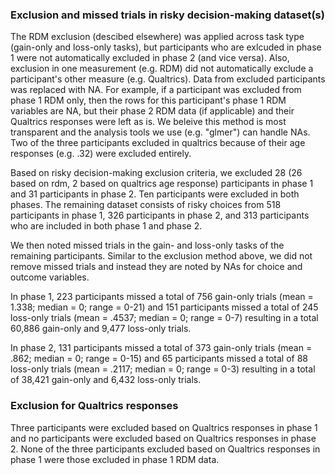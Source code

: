 ### Exclusion and missed trials in risky decision-making dataset(s)

The RDM exclusion (descibed elsewhere) was applied across task type (gain-only and loss-only tasks), but participants who are exlcuded in phase 1 were not automatically excluded in phase 2 (and vice versa). Also, exclusion in one measurement (e.g. RDM) did not automatically exclude a participant's other measure (e.g. Qualtrics). Data from excluded participants was replaced with NA. For example, if a participant was excluded from phase 1 RDM only, then the rows for this participant's phase 1 RDM variables are NA, but their phase 2 RDM data (if applicable) and their Qualtrics responses were left as is. We beleive this method is most transparent and the analysis tools we use (e.g. "glmer") can handle NAs. Two of the three participants excluded in qualtrics because of their age responses (e.g. .32) were excluded entirely.

Based on risky decision-making exclusion criteria, we excluded 28 (26 based on rdm, 2 based on qualtrics age response) participants in phase 1 and 31 participants in phase 2. Ten participants were excluded in both phases. The remaining dataset consists of risky choices from 518 participants in phase 1, 326 participants in phase 2, and 313 participants who are included in both phase 1 and phase 2. 

We then noted missed trials in the gain- and loss-only tasks of the remaining participants. Similar to the exclusion method above, we did not remove missed trials and instead they are noted by NAs for choice and outcome variables. 

In phase 1, 223 participants missed a total of 756 gain-only trials (mean = 1.338; median = 0; range = 0-21) and 151 participants missed a total of 245 loss-only trials (mean = .4537; median = 0; range = 0-7) resulting in a total 60,886 gain-only and 9,477 loss-only trials. 

In phase 2, 131 participants missed a total of 373 gain-only trials (mean = .862; median = 0; range = 0-15) and 65 participants missed a total of 88 loss-only trials (mean = .2117; median = 0; range = 0-3) resulting in a total of 38,421 gain-only and 6,432 loss-only trials. 

### Exclusion for Qualtrics responses

Three participants were excluded based on Qualtrics responses in phase 1 and no participants were excluded based on Qualtrics responses in phase 2. None of the three participants excluded based on Qualtrics responses in phase 1 were those excluded in phase 1 RDM data.

